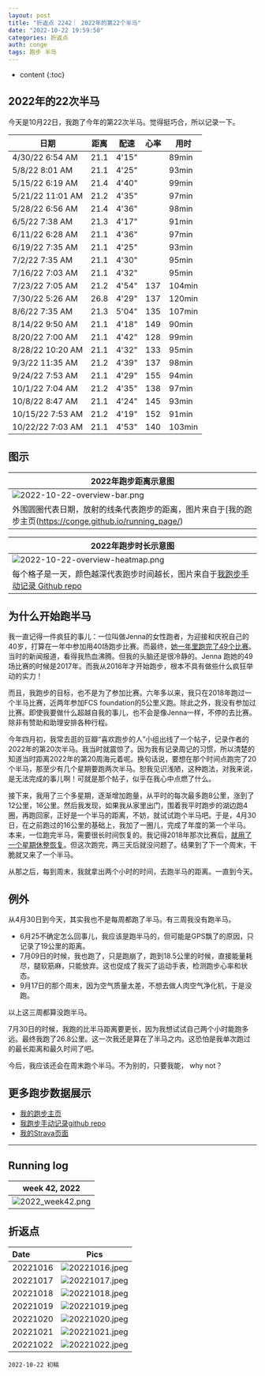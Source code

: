 ```yaml
---
layout: post
title: "折返点 2242｜ 2022年的第22个半马"
date: "2022-10-22 19:59:50"
categories: 折返点
auth: conge
tags: 跑步 半马
---
```

* content
{:toc}

## 2022年的22次半马

今天是10月22日，我跑了今年的第22次半马。觉得挺巧合，所以记录一下。





| 日期             | 距离 | 配速  | 心率 | 用时   |
| ---------------- | ---- | ----- | ---- | ------ |
| 4/30/22 6:54 AM  | 21.1 | 4'15" |      | 89min  |
| 5/8/22 8:01 AM   | 21.1 | 4'25" |      | 93min  |
| 5/15/22 6:19 AM  | 21.4 | 4'40" |      | 99min  |
| 5/21/22 11:01 AM | 21.2 | 4'35" |      | 97min  |
| 5/28/22 6:56 AM  | 21.4 | 4'36" |      | 98min  |
| 6/5/22 7:38 AM   | 21.3 | 4'17" |      | 91min  |
| 6/11/22 6:28 AM  | 21.1 | 4'36" |      | 97min  |
| 6/19/22 7:35 AM  | 21.1 | 4'25" |      | 93min  |
| 7/2/22 7:35 AM   | 21.1 | 4'30" |      | 95min  |
| 7/16/22 7:03 AM  | 21.1 | 4'32" |      | 95min  |
| 7/23/22 7:05 AM  | 21.2 | 4'54" | 137  | 104min |
| 7/30/22 5:26 AM  | 26.8 | 4'29" | 137  | 120min |
| 8/6/22 7:35 AM   | 21.3 | 5'04" | 135  | 107min |
| 8/14/22 9:50 AM  | 21.1 | 4'18" | 149  | 90min  |
| 8/20/22 7:00 AM  | 21.1 | 4'42" | 128  | 99min  |
| 8/28/22 10:20 AM | 21.1 | 4'32" | 133  | 95min  |
| 9/3/22 11:35 AM  | 21.2 | 4'39" | 137  | 98min  |
| 9/24/22 7:53 AM  | 21.1 | 4'29" | 155  | 94min  |
| 10/1/22 7:04 AM  | 21.2 | 4'35" | 138  | 97min  |
| 10/8/22 8:47 AM  | 21.1 | 4'24" | 145  | 93min  |
| 10/15/22 7:53 AM | 21.2 | 4'19" | 152  | 91min  |
| 10/22/22 7:03 AM | 21.1 | 4'53" | 140  | 103min |

## 图示

| 2022年跑步距离示意图                                                                                       |
| ---------------------------------------------------------------------------------------------------------- |
| ![2022-10-22-overview-bar.png](https://s2.loli.net/2022/10/23/S3mk8w5gf1KePTD.png)                           |
| 外围圆圈代表日期，放射的线条代表跑步的距离，图片来自于[我的跑步主页(https://conge.github.io/running_page/) |

| 2022年跑步时长示意图                                                                                                  |
| --------------------------------------------------------------------------------------------------------------------- |
| ![2022-10-22-overview-heatmap.png](https://s2.loli.net/2022/10/23/cNvH5FiE6TSQMWs.png)                                  |
| 每个格子是一天，颜色越深代表跑步时间越长，图片来自于[我跑步手动记录 Github repo](https://github.com/conge/RunningStreak) |

## 为什么开始跑半马

我一直记得一件疯狂的事儿：一位叫做Jenna的女性跑者，为迎接和庆祝自己的40岁，打算在一年中参加用40场跑步比赛。而最终，[她一年里跑完了49个比赛](https://40bibs.com/about/)。当时的新闻报道，看得我热血沸腾。但我的头脑还是很冷静的。Jenna 跑她的49场比赛的时候是2017年。而我从2016年才开始跑步，根本不具有做些什么疯狂举动的实力！

而且，我跑步的目标，也不是为了参加比赛。六年多以来，我只在2018年跑过一个半马比赛，近两年参加FCS foundation的5公里义跑。除此之外，我没有参加过比赛。即使我要做什么超越自我的事儿，也不会是像Jenna一样，不停的去比赛。除非有赞助和助理安排各种行程。

今年四月初，我常去逛的豆瓣“喜欢跑步的人”小组出线了一个帖子，记录作者的2022年的第20次半马。我当时就震惊了。因为我有记录周记的习惯，所以清楚的知道当时距离2022年的第20周海元着呢。换句话说，要想在那个时间点跑完了20个半马，那至少有几个星期要跑两次半马。恕我见识浅陋，这种跑法，对我来说，是无法完成的事儿啊！可就是那个帖子，似乎在我心中点燃了什么。

接下来，我用了三个多星期，逐渐增加跑量，从平时的每次最多跑8公里，涨到了12公里，16公里。然后我发现，如果我从家里出门，围着我平时跑步的湖边跑4圈，再跑回家，正好是一个半马的距离，不妨，就试试跑个半马吧。于是，4月30日，在之前跑过的16公里的基础上，我加了一圈儿，完成了年度的第一个半马。本来，一位跑完半马，需要很长时间恢复的。我记得2018年那次比赛后，[就用了一个星期休整恢复](https://conge.github.io/2018/03/24/zhe-fan-dian-1812-ban-ma-hou-de-xiu-zheng/)。但这次跑完，两三天后就没问题了。结果到了下一个周末，干脆就又来了一个半马。

从那之后，每到周末，我就拿出两个小时的时间，去跑半马的距离。一直到今天。

## 例外

从4月30日到今天，其实我也不是每周都跑了半马。有三周我没有跑半马。

* 6月25不确定怎么回事儿，我应该是跑半马的，但可能是GPS飘了的原因，只记录了19公里的距离。
* 7月09日的时候，我也跑了，只是跑崩了，跑到18.5公里的时候，直接能量耗尽，腿软筋麻，只能放弃。这也促成了我买了运动手表，检测跑步心率和状态。
* 9月17日的那个周末，因为空气质量太差，不想去做人肉空气净化机，于是没跑。

以上这三周都算没跑半马。

7月30日的时候，我跑的比半马距离要更长，因为我想试试自己两个小时能跑多远。最终我跑了26.8公里。这一次我还是算在了半马之内。这恐怕是我单次跑过的最长距离和最久时间了吧。

今后，我应该还会在周末跑个半马。不为别的，只要我能， why not？

## 更多跑步数据展示

* [我的跑步主页](https://conge.github.io/running_page/)
* [我跑步手动记录github repo](https://github.com/conge/RunningStreak)
* [我的Strava页面](https://www.strava.com/athletes/57680242)

---

## Running log

|                            week 42, 2022                            |
| :------------------------------------------------------------------: |
| ![2022_week42.png](https://s2.loli.net/2022/10/23/bBdUrDtlnYvMfs9.png) |

## 折返点

| Date     |                                Pics                                |
| :------- | :----------------------------------------------------------------: |
| 20221016 | ![20221016.jpeg](https://s2.loli.net/2022/10/23/17AKMoRWwLCcj6a.jpg) |
| 20221017 | ![20221017.jpeg](https://s2.loli.net/2022/10/23/yQ47HgOBewMLDFp.jpg) |
| 20221018 | ![20221018.jpeg](https://s2.loli.net/2022/10/23/DEIjqK3STezC5cM.jpg) |
| 20221019 | ![20221019.jpeg](https://s2.loli.net/2022/10/23/XWTgxZK9cGdJ7Us.jpg) |
| 20221020 | ![20221020.jpeg](https://s2.loli.net/2022/10/23/Fue6dXSwJ5NLvBM.jpg) |
| 20221021 | ![20221021.jpeg](https://s2.loli.net/2022/10/23/qdI1CtABSMWUVKr.jpg) |
| 20221022 | ![20221022.jpeg](https://s2.loli.net/2022/10/23/HKnthOX5kAL9IWf.jpg) |

```
2022-10-22 初稿
```

